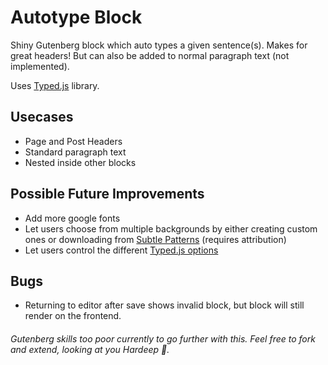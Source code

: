 # Autotype Block

Shiny Gutenberg block which auto types a given sentence(s). Makes for great headers! But can also be added to normal paragraph text (not implemented).

Uses [Typed.js](https://mattboldt.com/demos/typed-js/) library.


## Usecases

- Page and Post Headers
- Standard paragraph text
- Nested inside other blocks

## Possible Future Improvements

- Add more google fonts
- Let users choose from multiple backgrounds by either creating custom ones or downloading from [Subtle Patterns](https://www.toptal.com/designers/subtlepatterns/) (requires attribution)
- Let users control the different [Typed.js options](https://github.com/mattboldt/typed.js#customization)

## Bugs

- Returning to editor after save shows invalid block, but block will still render on the frontend.

###### Gutenberg skills too poor currently to go further with this. Feel free to fork and extend, looking at you Hardeep 👀.
